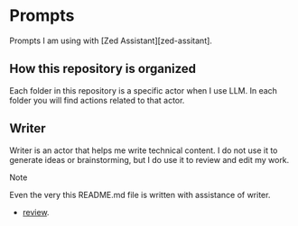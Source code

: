 # Prompts

Prompts I am using with [Zed Assistant][zed-assitant].

[zed-assistant]: https://zed.dev/docs/assistant/assistant

## How this repository is organized

Each folder in this repository is a specific actor when I use LLM.
In each folder you will find actions related to that actor.

## Writer

Writer is an actor that helps me write technical content. I do not use it to
generate ideas or brainstorming, but I do use it to review and edit my work.

> [!NOTE]
> Even the very this README.md file is written with assistance of writer.

- [review](writer/review.md).
